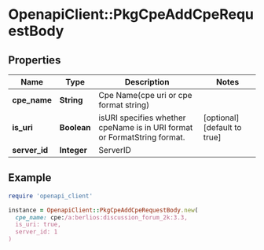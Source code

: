 # OpenapiClient::PkgCpeAddCpeRequestBody

## Properties

| Name | Type | Description | Notes |
| ---- | ---- | ----------- | ----- |
| **cpe_name** | **String** | Cpe Name(cpe uri or cpe format string) |  |
| **is_uri** | **Boolean** | isURI specifies whether cpeName is in URI format or FormatString format. | [optional][default to true] |
| **server_id** | **Integer** | ServerID |  |

## Example

```ruby
require 'openapi_client'

instance = OpenapiClient::PkgCpeAddCpeRequestBody.new(
  cpe_name: cpe:/a:berlios:discussion_forum_2k:3.3,
  is_uri: true,
  server_id: 1
)
```

